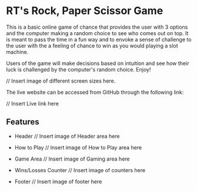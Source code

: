 # RT's Rock, Paper Scissor Game

This is a basic online game of chance that provides the user with 3 options and
the computer making a random choice to see who comes out on top.  It is meant
to pass the time in a fun way and to envoke a sense of challenge to the user
with the a feeling of chance to win as you would playing a slot machine.

Users of the game will make decisions based on intuition and see how their
luck is challenged by the computer's random choice. Enjoy!

// Insert image of different screen sizes here.

The live website can be accessed from GitHub through the following link:

// Insert Live link here

## Features

- Header
// Insert image of Header area here

- How to Play
// Insert image of How to Play area here

- Game Area
// Insert image of Gaming area here

- Wins/Losses Counter
// Insert image of counters here

- Footer
// Insert image of footer here
